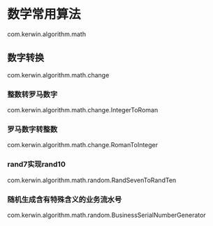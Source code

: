 # 数学常用算法
com.kerwin.algorithm.math 
## 数字转换
com.kerwin.algorithm.math.change
### 整数转罗马数字
com.kerwin.algorithm.math.change.IntegerToRoman
### 罗马数字转整数
com.kerwin.algorithm.math.change.RomanToInteger
### rand7实现rand10
com.kerwin.algorithm.math.random.RandSevenToRandTen
### 随机生成含有特殊含义的业务流水号
com.kerwin.algorithm.math.random.BusinessSerialNumberGenerator